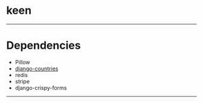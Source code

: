 # keen
<hr>
<h1>Dependencies</h1>
<ul>
  <li>Pillow</li>
  <li><a href="https://github.com/SmileyChris/django-countries/#installation">django-countries</a></li>
  <li>redis</li>
  <li>stripe</li>
  <li>django-crispy-forms</li>
 </ul>
<hr>
